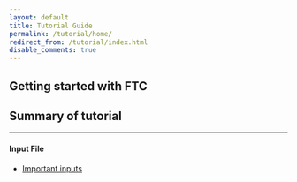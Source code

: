 ```yaml
---
layout: default
title: Tutorial Guide
permalink: /tutorial/home/
redirect_from: /tutorial/index.html
disable_comments: true
---
```


## Getting started with FTC

## Summary of tutorial
------

#### Input File

* [Important inputs](/tutorial/important_inputs/)   

